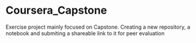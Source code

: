 # Coursera_Capstone
Exercise project mainly focused on Capstone. Creating a new repository, a notebook and submiting a shareable link to it for peer evaluation
